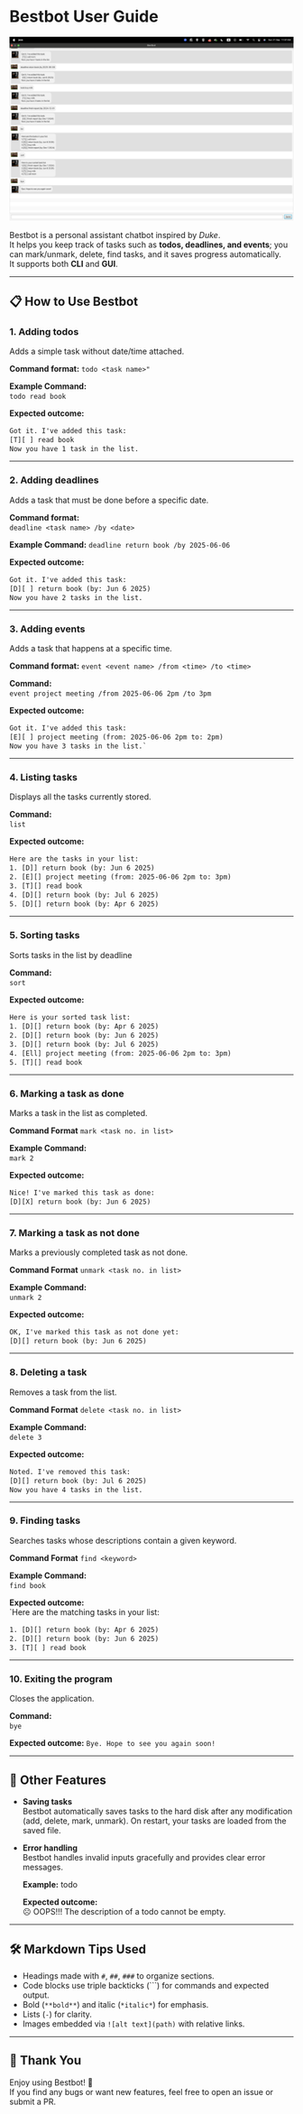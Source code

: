 # Bestbot User Guide

![bestbot UI](Ui.png)

Bestbot is a personal assistant chatbot inspired by *Duke*.  
It helps you keep track of tasks such as **todos, deadlines, and events**; you can mark/unmark, delete, find tasks, and it saves progress automatically.  
It supports both **CLI** and **GUI**.

---

## 📋 How to Use Bestbot

### 1. Adding todos
Adds a simple task without date/time attached.

**Command format:**
`todo <task name>"`

**Example Command:**  
`todo read book`

**Expected outcome:**  
````
Got it. I've added this task:
[T][ ] read book
Now you have 1 task in the list.
````

---

### 2. Adding deadlines
Adds a task that must be done before a specific date.

**Command format:**  
`deadline <task name> /by <date>`

**Example Command:**
`deadline return book /by 2025-06-06`

**Expected outcome:**  
````
Got it. I've added this task:
[D][ ] return book (by: Jun 6 2025)
Now you have 2 tasks in the list.
````

---

### 3. Adding events
Adds a task that happens at a specific time.

**Command format:**
`event <event name> /from <time> /to <time>`

**Command:**  
`event project meeting /from 2025-06-06 2pm /to 3pm`

**Expected outcome:**  
````
Got it. I've added this task:
[E][ ] project meeting (from: 2025-06-06 2pm to: 2pm)
Now you have 3 tasks in the list.`
````

---

### 4. Listing tasks
Displays all the tasks currently stored.

**Command:**  
`list`

**Expected outcome:**  
````
Here are the tasks in your list:
1. [D]] return book (by: Jun 6 2025)
2. [E][] project meeting (from: 2025-06-06 2pm to: 3pm)
3. [T][] read book
4. [D][] return book (by: Jul 6 2025)
5. [D][] return book (by: Apr 6 2025)
````

---

### 5. Sorting tasks
Sorts tasks in the list by deadline

**Command:**  
`sort`

**Expected outcome:**  
````
Here is your sorted task list:
1. [D][] return book (by: Apr 6 2025)
2. [D][] return book (by: Jun 6 2025)
3. [D][] return book (by: Jul 6 2025)
4. [Ell] project meeting (from: 2025-06-06 2pm to: 3pm)
5. [T][] read book
````

---

### 6. Marking a task as done
Marks a task in the list as completed.

**Command Format**
`mark <task no. in list>`

**Example Command:**  
`mark 2`

**Expected outcome:**  
````
Nice! I've marked this task as done:
[D][X] return book (by: Jun 6 2025)
````

---

### 7. Marking a task as not done
Marks a previously completed task as not done.

**Command Format**
`unmark <task no. in list>`

**Example Command:**  
`unmark 2`

**Expected outcome:**  
````
OK, I've marked this task as not done yet:
[D][] return book (by: Jun 6 2025)
````

---

### 8. Deleting a task
Removes a task from the list.

**Command Format**
`delete <task no. in list>`

**Example Command:**  
`delete 3`

**Expected outcome:**  
````
Noted. I've removed this task:
[D][] return book (by: Jul 6 2025)
Now you have 4 tasks in the list.
````

---

### 9. Finding tasks
Searches tasks whose descriptions contain a given keyword.

**Command Format**
`find <keyword>`

**Example Command:**  
`find book`

**Expected outcome:**  
`Here are the matching tasks in your list:
```
1. [D][] return book (by: Apr 6 2025)
2. [D][] return book (by: Jun 6 2025)
3. [T][ ] read book
```

---

### 10. Exiting the program
Closes the application.

**Command:**  
`bye`

**Expected outcome:**
`Bye. Hope to see you again soon!`


---

## 💾 Other Features

- **Saving tasks**  
  Bestbot automatically saves tasks to the hard disk after any modification (add, delete, mark, unmark). On restart, your tasks are loaded from the saved file.

- **Error handling**  
  Bestbot handles invalid inputs gracefully and provides clear error messages.

  **Example:**
  todo

  **Expected outcome:**  
  ☹ OOPS!!! The description of a todo cannot be empty.

---

## 🛠 Markdown Tips Used

- Headings made with `#`, `##`, `###` to organize sections.
- Code blocks use triple backticks (```) for commands and expected output.
- Bold (`**bold**`) and italic (`*italic*`) for emphasis.
- Lists (`-`) for clarity.
- Images embedded via `![alt text](path)` with relative links.

---

## 🙌 Thank You
Enjoy using Bestbot! 🚀  
If you find any bugs or want new features, feel free to open an issue or submit a PR.
